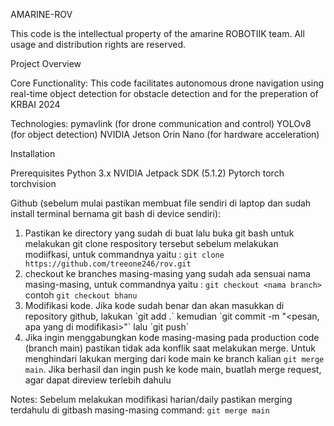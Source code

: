 AMARINE-ROV

This code is the intellectual property of the amarine ROBOTIIK team. All usage and distribution rights are reserved.

Project Overview

Core Functionality:
    This code facilitates autonomous drone navigation using real-time object detection for obstacle detection and for the preperation of KRBAI 2024
    
Technologies:
    pymavlink (for drone communication and control)
    YOLOv8 (for object detection)
    NVIDIA Jetson Orin Nano (for hardware acceleration)

Installation

 Prerequisites
    Python 3.x
    NVIDIA Jetpack SDK (5.1.2)
    Pytorch 
    torch
    torchvision
    
Github (sebelum mulai pastikan membuat file sendiri di laptop dan sudah install terminal bernama git bash di device sendiri):
1. Pastikan ke directory yang sudah di buat lalu buka git bash untuk melakukan git clone respository tersebut sebelum melakukan modiifkasi, untuk  commandnya yaitu : `git clone https://github.com/treeone246/rov.git`
2. checkout ke branches masing-masing yang sudah ada sensuai nama masing-masing, untuk commandnya yaitu : `git checkout <nama branch>` contoh `git checkout bhanu`
3. Modifikasi kode. Jika kode sudah benar dan akan masukkan di repository github, lakukan \`git add .\` kemudian \`git commit -m "<pesan, apa yang di modifikasi>"\` lalu \`git push\`
4. Jika ingin menggabungkan kode masing-masing pada production code (branch main) pastikan tidak ada konflik saat melakukan merge. Untuk menghindari lakukan merging dari kode main ke branch kalian `git merge main`. Jika berhasil dan ingin push ke kode main, buatlah merge request, agar dapat direview terlebih dahulu

Notes:
Sebelum melakukan modifikasi harian/daily pastikan merging terdahulu di gitbash masing-masing command: `git merge main`

